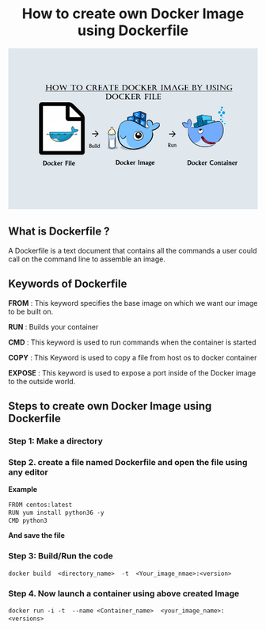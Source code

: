 <div align="center">
  <h1> How to create own Docker Image using Dockerfile </h1>
</div>

![Dockerfile](../images/Dockerfile.png)


## What is Dockerfile ?
A Dockerfile is a text document that contains all the commands a user could call on the command line to assemble an image. 


## Keywords of Dockerfile 

**FROM** : This keyword specifies the base image on which we want our image to be built on. 

**RUN** : Builds your container

**CMD** : This keyword is used to run commands when the container is started

**COPY** : This Keyword is used to copy a file from host os to docker container

**EXPOSE** : This keyword is used to expose a port inside of the Docker image to the outside world.


## Steps to create own Docker Image using Dockerfile 

### Step 1: Make a directory

### Step 2. create a file named Dockerfile and open the file using any editor

**Example**

```
FROM centos:latest
RUN yum install python36 -y
CMD python3
``` 
**And save the file**

### Step 3: Build/Run the code 
```
docker build  <directory_name>  -t  <Your_image_nmae>:<version> 
``` 

### Step 4. Now launch a container using above created Image
```
docker run -i -t  --name <Container_name>  <your_image_name>:<versions>
```

